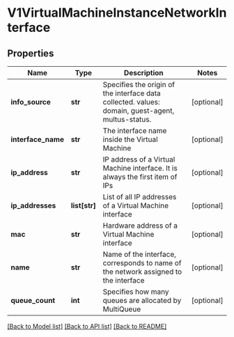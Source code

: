 # V1VirtualMachineInstanceNetworkInterface

## Properties
Name | Type | Description | Notes
------------ | ------------- | ------------- | -------------
**info_source** | **str** | Specifies the origin of the interface data collected. values: domain, guest-agent, multus-status. | [optional] 
**interface_name** | **str** | The interface name inside the Virtual Machine | [optional] 
**ip_address** | **str** | IP address of a Virtual Machine interface. It is always the first item of IPs | [optional] 
**ip_addresses** | **list[str]** | List of all IP addresses of a Virtual Machine interface | [optional] 
**mac** | **str** | Hardware address of a Virtual Machine interface | [optional] 
**name** | **str** | Name of the interface, corresponds to name of the network assigned to the interface | [optional] 
**queue_count** | **int** | Specifies how many queues are allocated by MultiQueue | [optional] 

[[Back to Model list]](../README.md#documentation-for-models) [[Back to API list]](../README.md#documentation-for-api-endpoints) [[Back to README]](../README.md)


